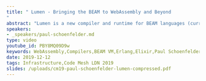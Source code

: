 ```yaml
---
title: " Lumen - Bringing the BEAM to WebAssembly and Beyond
"
abstract: "Lumen is a new compiler and runtime for BEAM languages (currently Erlang and Elixir) that supports targeting environments that were previously unsupported or infeasible for the BEAM virtual machine, e.g. WebAssembly, bare metal embedded hardware and more. To best support these new targets, Lumen takes an alternative implementation approach compared to the BEAM - rather than being constructed as a compiler that produces bytecode which is then executed by a virtual machine, Lumen is instead an ahead-of-time compiler that produces native code in the form of a standalone executable. It builds on the capabilities and ecosystem provided by the Rust and LLVM toolchains, and makes it possible to apply BEAM languages to domains that were previously inaccessible."
speakers:
- _speakers/paul-schoenfelder.md
type: video
youtube_id: PBY8MQ09D9w
keywords: WebAssembly,Compilers,BEAM VM,Erlang,Elixir,Paul Schoenfelder,Code Mesh LDN
date: 2019-12-12
tags: Infrastructure,Code Mesh LDN 2019
slides: /uploads/cm19-paul-schoenfelder-lumen-compressed.pdf
---
```

